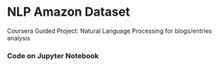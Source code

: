 # NLP Amazon Dataset
Coursera Guided Project: Natural Language Processing for blogs/entries analysis
### Code on Jupyter Notebook
